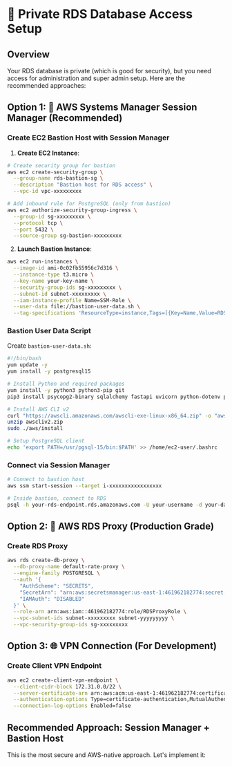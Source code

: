 # 🔐 Private RDS Database Access Setup

## Overview
Your RDS database is private (which is good for security), but you need access for administration and super admin setup. Here are the recommended approaches:

## Option 1: 🚀 **AWS Systems Manager Session Manager (Recommended)**

### Create EC2 Bastion Host with Session Manager

1. **Create EC2 Instance**:
```bash
# Create security group for bastion
aws ec2 create-security-group \
  --group-name rds-bastion-sg \
  --description "Bastion host for RDS access" \
  --vpc-id vpc-xxxxxxxxx

# Add inbound rule for PostgreSQL (only from bastion)
aws ec2 authorize-security-group-ingress \
  --group-id sg-xxxxxxxxx \
  --protocol tcp \
  --port 5432 \
  --source-group sg-bastion-xxxxxxxxx
```

2. **Launch Bastion Instance**:
```bash
aws ec2 run-instances \
  --image-id ami-0c02fb55956c7d316 \
  --instance-type t3.micro \
  --key-name your-key-name \
  --security-group-ids sg-xxxxxxxxx \
  --subnet-id subnet-xxxxxxxxx \
  --iam-instance-profile Name=SSM-Role \
  --user-data file://bastion-user-data.sh \
  --tag-specifications 'ResourceType=instance,Tags=[{Key=Name,Value=RDS-Bastion}]'
```

### Bastion User Data Script

Create `bastion-user-data.sh`:
```bash
#!/bin/bash
yum update -y
yum install -y postgresql15

# Install Python and required packages
yum install -y python3 python3-pip git
pip3 install psycopg2-binary sqlalchemy fastapi uvicorn python-dotenv passlib[bcrypt]

# Install AWS CLI v2
curl "https://awscli.amazonaws.com/awscli-exe-linux-x86_64.zip" -o "awscliv2.zip"
unzip awscliv2.zip
sudo ./aws/install

# Setup PostgreSQL client
echo 'export PATH=/usr/pgsql-15/bin:$PATH' >> /home/ec2-user/.bashrc
```

### Connect via Session Manager
```bash
# Connect to bastion host
aws ssm start-session --target i-xxxxxxxxxxxxxxxxx

# Inside bastion, connect to RDS
psql -h your-rds-endpoint.rds.amazonaws.com -U your-username -d your-database
```

## Option 2: 🔧 **AWS RDS Proxy (Production Grade)**

### Create RDS Proxy
```bash
aws rds create-db-proxy \
  --db-proxy-name default-rate-proxy \
  --engine-family POSTGRESQL \
  --auth '{
    "AuthScheme": "SECRETS",
    "SecretArn": "arn:aws:secretsmanager:us-east-1:461962182774:secret:rds-db-credentials/cluster-xxxxx",
    "IAMAuth": "DISABLED"
  }' \
  --role-arn arn:aws:iam::461962182774:role/RDSProxyRole \
  --vpc-subnet-ids subnet-xxxxxxxxx subnet-yyyyyyyyy \
  --vpc-security-group-ids sg-xxxxxxxxx
```

## Option 3: 🌐 **VPN Connection (For Development)**

### Create Client VPN Endpoint
```bash
aws ec2 create-client-vpn-endpoint \
  --client-cidr-block 172.31.0.0/22 \
  --server-certificate-arn arn:aws:acm:us-east-1:461962182774:certificate/xxxxx \
  --authentication-options Type=certificate-authentication,MutualAuthentication={ClientRootCertificateChainArn=arn:aws:acm:us-east-1:461962182774:certificate/xxxxx} \
  --connection-log-options Enabled=false
```

## Recommended Approach: **Session Manager + Bastion Host**

This is the most secure and AWS-native approach. Let's implement it:

